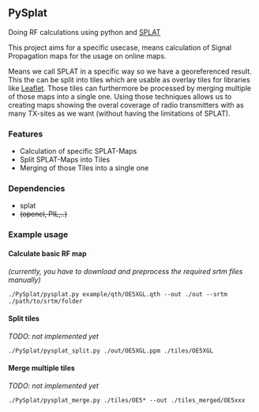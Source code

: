 ## PySplat

Doing RF calculations using python and [SPLAT](http://www.qsl.net/kd2bd/splat.html)

This project aims for a specific usecase, means calculation of Signal Propagation maps for the usage on online maps.

Means we call SPLAT in a specific way so we have a georeferenced result. This the can be split into tiles which are
usable as overlay tiles for libraries like [Leaflet](http://leafletjs.com). Those tiles can furthermore be processed by
merging multiple of those maps into a single one. Using those techniques allows us to creating maps showing the overal
coverage of radio transmitters with as many TX-sites as we want (without having the limitations of SPLAT).

### Features

* Calculation of specific SPLAT-Maps
* Split SPLAT-Maps into Tiles
* Merging of those Tiles into a single one

### Dependencies

* splat
* ~~(opencl, PIL,..)~~

### Example usage

#### Calculate basic RF map

*(currently, you have to download and preprocess the required srtm files manually)*

```
./PySplat/pysplat.py example/qth/OE5XGL.qth --out ./out --srtm ./path/to/srtm/folder
```

#### Split tiles

*TODO: not implemented yet*

```
./PySplat/pysplat_split.py ./out/OE5XGL.ppm ./tiles/OE5XGL
```

#### Merge multiple tiles

*TODO: not implemented yet*

```
./PySplat/pysplat_merge.py ./tiles/OE5* --out ./tiles_merged/OE5xxx
```
